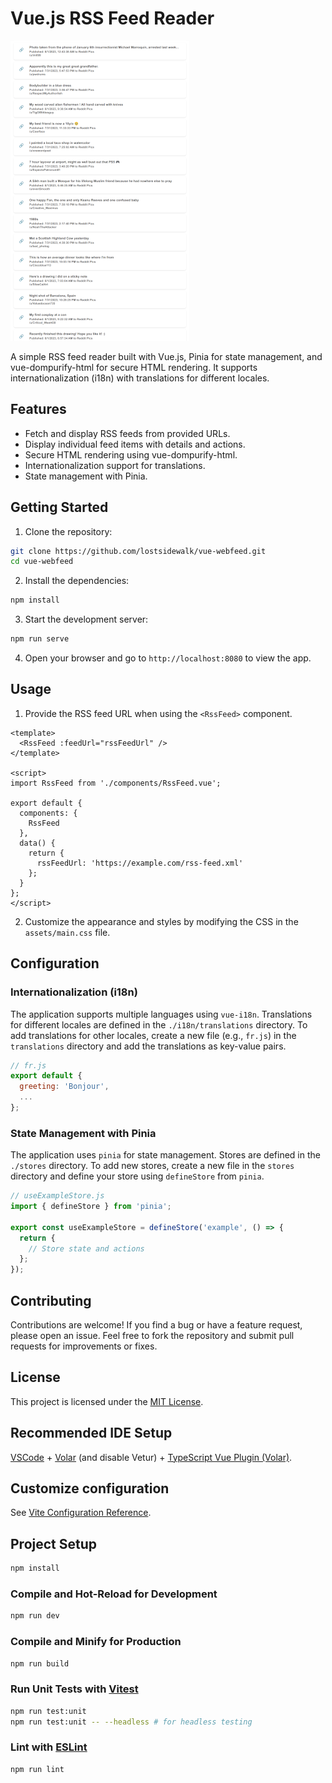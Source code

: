 # Vue.js RSS Feed Reader

![RSS Feed Reader](/public/screenshot.png)

A simple RSS feed reader built with Vue.js, Pinia for state management, and vue-dompurify-html for secure HTML rendering. It supports internationalization (i18n) with translations for different locales.

## Features

- Fetch and display RSS feeds from provided URLs.
- Display individual feed items with details and actions.
- Secure HTML rendering using vue-dompurify-html.
- Internationalization support for translations.
- State management with Pinia.

## Getting Started

1. Clone the repository:

```bash
git clone https://github.com/lostsidewalk/vue-webfeed.git
cd vue-webfeed
```

2. Install the dependencies:

```bash
npm install
```

3. Start the development server:

```bash
npm run serve
```

4. Open your browser and go to `http://localhost:8080` to view the app.

## Usage

1. Provide the RSS feed URL when using the `<RssFeed>` component.

```vue
<template>
  <RssFeed :feedUrl="rssFeedUrl" />
</template>

<script>
import RssFeed from './components/RssFeed.vue';

export default {
  components: {
    RssFeed
  },
  data() {
    return {
      rssFeedUrl: 'https://example.com/rss-feed.xml'
    };
  }
};
</script>
```

2. Customize the appearance and styles by modifying the CSS in the `assets/main.css` file.

## Configuration

### Internationalization (i18n)

The application supports multiple languages using `vue-i18n`. Translations for different locales are defined in the `./i18n/translations` directory. To add translations for other locales, create a new file (e.g., `fr.js`) in the `translations` directory and add the translations as key-value pairs.

```javascript
// fr.js
export default {
  greeting: 'Bonjour',
  ...
};
```

### State Management with Pinia

The application uses `pinia` for state management. Stores are defined in the `./stores` directory. To add new stores, create a new file in the `stores` directory and define your store using `defineStore` from `pinia`.

```javascript
// useExampleStore.js
import { defineStore } from 'pinia';

export const useExampleStore = defineStore('example', () => {
  return {
    // Store state and actions
  };
});
```

## Contributing

Contributions are welcome! If you find a bug or have a feature request, please open an issue. Feel free to fork the repository and submit pull requests for improvements or fixes.

## License

This project is licensed under the [MIT License](/path/to/LICENSE).

## Recommended IDE Setup

[VSCode](https://code.visualstudio.com/) + [Volar](https://marketplace.visualstudio.com/items?itemName=Vue.volar) (and disable Vetur) + [TypeScript Vue Plugin (Volar)](https://marketplace.visualstudio.com/items?itemName=Vue.vscode-typescript-vue-plugin).

## Customize configuration

See [Vite Configuration Reference](https://vitejs.dev/config/).

## Project Setup

```sh
npm install
```

### Compile and Hot-Reload for Development

```sh
npm run dev
```

### Compile and Minify for Production

```sh
npm run build
```

### Run Unit Tests with [Vitest](https://vitest.dev/)

```sh
npm run test:unit
npm run test:unit -- --headless # for headless testing
```

### Lint with [ESLint](https://eslint.org/)

```sh
npm run lint
```
